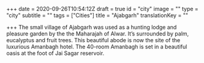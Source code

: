 +++
date = 2020-09-26T10:54:12Z
draft = true
id = "city"
image = ""
type = "city"
subtitle = ""
tags = ["Cities"]
title = "Ajabgarh"
translationKey = ""

+++
The small village of Ajabgarh was used as a hunting lodge and pleasure garden by the the Maharajah of Alwar. It’s surrounded by palm, eucalyptus and fruit trees. This beautiful abode is now the site of the luxurious Amanbagh hotel. The 40-room Amanbagh is set in a beautiful oasis at the foot of Jai Sagar reservoir.